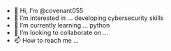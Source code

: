 - 👋 Hi, I’m @covenant055
- 👀 I’m interested in ... developing cybersecurity skills
- 🌱 I’m currently learning ... python
- 💞️ I’m looking to collaborate on ... 
- 📫 How to reach me ...

<!---
covenant055/covenant055 is a ✨ special ✨ repository because its `README.md` (this file) appears on your GitHub profile.
You can click the Preview link to take a look at your changes.
--->
